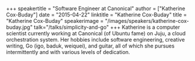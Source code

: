 +++
speakertitle = "Software Engineer at Canonical"
author = ["Katherine Cox-Buday"]
date = "2015-04-22"
linktitle = "Katherine Cox-Buday"
title = "Katherine Cox-Buday"
speakerimage = "/images/speakers/katherine-cox-buday.jpg"
talk="/talks/simplicity-and-go"
+++
Katherine is a computer scientist currently working at Canonical (of Ubuntu fame) on Juju, a cloud orchestration system. Her hobbies include software engineering, creative writing, Go (igo, baduk, weiquei), and guitar, all of which she pursues intermittently and with various levels of dedication.
